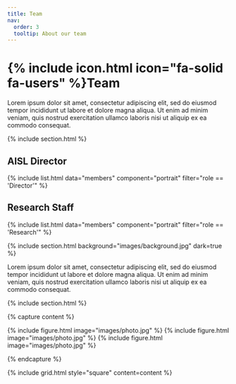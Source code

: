 ```yaml
---
title: Team
nav:
  order: 3
  tooltip: About our team
---
```


# {% include icon.html icon="fa-solid fa-users" %}Team

Lorem ipsum dolor sit amet, consectetur adipiscing elit, sed do eiusmod tempor
incididunt ut labore et dolore magna aliqua. Ut enim ad minim veniam, quis
nostrud exercitation ullamco laboris nisi ut aliquip ex ea commodo consequat.

{% include section.html %}

## AISL Director
{% include list.html data="members" component="portrait" filter="role == 'Director'" %}

## Research Staff
{% include list.html data="members" component="portrait" filter="role == 'Research'" %}

<!-- ## Master Students
{% include list.html data="members" component="portrait" filter="role == 'master'" %}

## Bachelor Students
{% include list.html data="members" component="portrait" filter="role == 'bachelor'" %}

## Alumni
{% include list.html data="members" component="portrait" filter="role == 'alumni'" %} -->

{% include section.html background="images/background.jpg" dark=true %}

Lorem ipsum dolor sit amet, consectetur adipiscing elit, sed do eiusmod tempor
incididunt ut labore et dolore magna aliqua. Ut enim ad minim veniam, quis
nostrud exercitation ullamco laboris nisi ut aliquip ex ea commodo consequat.

{% include section.html %}

{% capture content %}

{% include figure.html image="images/photo.jpg" %}
{% include figure.html image="images/photo.jpg" %}
{% include figure.html image="images/photo.jpg" %}

{% endcapture %}

{% include grid.html style="square" content=content %}